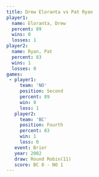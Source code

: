 ```yaml
---
title: Drew Eloranta vs Pat Ryan
player1:              
  name: Eloranta, Drew
  percent: 89         
  wins: 0             
  losses: 1           
player2:              
  name: Ryan, Pat     
  percent: 83         
  wins: 1             
  losses: 0           
games:
 - player1:          
     team: 'NO'      
     position: Second
     percent: 89     
     win: 0          
     loss: 1         
   player2:          
     team: 'BC'      
     position: Fourth
     percent: 83     
     win: 1          
     loss: 0         
   event: Brier         
   year: 2002           
   draw: Round Robin(11)
   score: BC 8 - NO 1   
---
```


